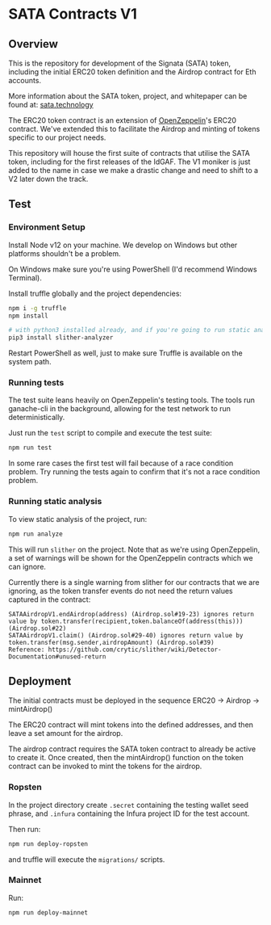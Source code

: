 # SATA Contracts V1

## Overview

This is the repository for development of the Signata (SATA) token, including the initial ERC20 token definition and the Airdrop contract for Eth accounts.

More information about the SATA token, project, and whitepaper can be found at: [sata.technology](https://sata.technology)

The ERC20 token contract is an extension of [OpenZeppelin](https://openzeppelin.com/)'s ERC20 contract. We've extended this to facilitate the Airdrop and minting of tokens specific to our project needs.

This repository will house the first suite of contracts that utilise the SATA token, including for the first releases of the IdGAF. The V1 moniker is just added to the name in case we make a drastic change and need to shift to a V2 later down the track.

## Test

### Environment Setup

Install Node v12 on your machine. We develop on Windows but other platforms shouldn't be a problem.

On Windows make sure you're using PowerShell (I'd recommend Windows Terminal).

Install truffle globally and the project dependencies:

``` bash
npm i -g truffle
npm install

# with python3 installed already, and if you're going to run static analysis:
pip3 install slither-analyzer
```

Restart PowerShell as well, just to make sure Truffle is available on the system path.

### Running tests

The test suite leans heavily on OpenZeppelin's testing tools. The tools run ganache-cli in the background, allowing for the test network to run deterministically.

Just run the `test` script to compile and execute the test suite:

``` bash
npm run test
```

In some rare cases the first test will fail because of a race condition problem. Try running the tests again to confirm that it's not a race condition problem.

### Running static analysis

To view static analysis of the project, run:

```bash
npm run analyze
```

This will run `slither` on the project. Note that as we're using OpenZeppelin, a set of warnings will be shown for the OpenZeppelin contracts which we can ignore.

Currently there is a single warning from slither for our contracts that we are ignoring, as the token transfer events do not need the return values captured in the contract:

``` text
SATAAirdropV1.endAirdrop(address) (Airdrop.sol#19-23) ignores return value by token.transfer(recipient,token.balanceOf(address(this))) (Airdrop.sol#22)
SATAAirdropV1.claim() (Airdrop.sol#29-40) ignores return value by token.transfer(msg.sender,airdropAmount) (Airdrop.sol#39)
Reference: https://github.com/crytic/slither/wiki/Detector-Documentation#unused-return
```

## Deployment

The initial contracts must be deployed in the sequence ERC20 -> Airdrop -> mintAirdrop()

The ERC20 contract will mint tokens into the defined addresses, and then leave a set amount for the airdrop.

The airdrop contract requires the SATA token contract to already be active to create it. Once created, then the mintAirdrop() function on the token contract can be invoked to mint the tokens for the airdrop.

### Ropsten

In the project directory create `.secret` containing the testing wallet seed phrase, and `.infura` containing the Infura project ID for the test account.

Then run:

``` bash
npm run deploy-ropsten
```

and truffle will execute the `migrations/` scripts.

### Mainnet

Run:

``` bash
npm run deploy-mainnet
```
